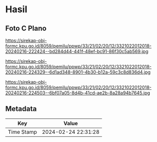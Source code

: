 # Hasil

## Foto C Plano

https://sirekap-obj-formc.kpu.go.id/8059/pemilu/ppwp/33/21/02/20/12/3321022012018-20240216-222424--bd284d44-441f-48ef-bc91-86f30c5ab569.jpg

https://sirekap-obj-formc.kpu.go.id/8059/pemilu/ppwp/33/21/02/20/12/3321022012018-20240216-224329--6d1ad348-8901-4b30-b12a-59c3c8d836d4.jpg

https://sirekap-obj-formc.kpu.go.id/8059/pemilu/ppwp/33/21/02/20/12/3321022012018-20240216-224503--6bf07a05-8d4b-41cd-ae2b-8a28a94b7645.jpg


## Metadata

| Key        | Value               |
| ---------- | ------------------- |
| Time Stamp | 2024-02-24 22:31:28 |



